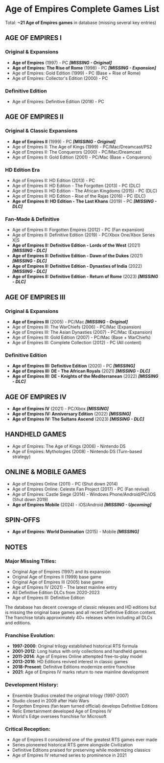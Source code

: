 # Age of Empires Complete Games List

Total: **~21 Age of Empires games** in database (missing several key entries)

## AGE OF EMPIRES I

### Original & Expansions
- **Age of Empires** (1997) - PC ***[MISSING - Original]***
- **Age of Empires: The Rise of Rome** (1998) - PC ***[MISSING - Expansion]***
- Age of Empires: Gold Edition (1999) - PC (Base + Rise of Rome)
- Age of Empires: Collector's Edition (2000) - PC

### Definitive Edition
- Age of Empires: Definitive Edition (2018) - PC

## AGE OF EMPIRES II

### Original & Classic Expansions
- **Age of Empires II** (1999) - PC ***[MISSING - Original]***
- Age of Empires II: The Age of Kings (1999) - PC/Mac/Dreamcast/PS2
- Age of Empires II: The Conquerors (2000) - PC/Mac/Dreamcast
- Age of Empires II: Gold Edition (2001) - PC/Mac (Base + Conquerors)

### HD Edition Era
- Age of Empires II: HD Edition (2013) - PC
- Age of Empires II: HD Edition - The Forgotten (2013) - PC (DLC)
- Age of Empires II: HD Edition - The African Kingdoms (2015) - PC (DLC)
- Age of Empires II: HD Edition - Rise of the Rajas (2016) - PC (DLC)
- **Age of Empires II: HD Edition - The Last Khans** (2019) - PC ***[MISSING - DLC]***

### Fan-Made & Definitive
- Age of Empires II: Forgotten Empires (2012) - PC (Fan expansion)
- Age of Empires II: Definitive Edition (2019) - PC/Xbox One/Xbox Series X|S
- **Age of Empires II: Definitive Edition - Lords of the West** (2021) ***[MISSING - DLC]***
- **Age of Empires II: Definitive Edition - Dawn of the Dukes** (2021) ***[MISSING - DLC]***
- **Age of Empires II: Definitive Edition - Dynasties of India** (2022) ***[MISSING - DLC]***
- **Age of Empires II: Definitive Edition - Return of Rome** (2023) ***[MISSING - DLC]***

## AGE OF EMPIRES III

### Original & Expansions
- **Age of Empires III** (2005) - PC/Mac ***[MISSING - Original]***
- Age of Empires III: The WarChiefs (2006) - PC/Mac (Expansion)
- Age of Empires III: The Asian Dynasties (2007) - PC/Mac (Expansion)
- Age of Empires III: Gold Edition (2007) - PC/Mac (Base + WarChiefs)
- Age of Empires III: Complete Collection (2012) - PC (All content)

### Definitive Edition
- **Age of Empires III: Definitive Edition** (2020) - PC ***[MISSING]***
- **Age of Empires III: DE - The African Royals** (2021) ***[MISSING - DLC]***
- **Age of Empires III: DE - Knights of the Mediterranean** (2022) ***[MISSING - DLC]***

## AGE OF EMPIRES IV

- **Age of Empires IV** (2021) - PC/Xbox ***[MISSING]***
- **Age of Empires IV: Anniversary Edition** (2022) ***[MISSING]***
- **Age of Empires IV: The Sultans Ascend** (2023) ***[MISSING - DLC]***

## HANDHELD GAMES

- Age of Empires: The Age of Kings (2006) - Nintendo DS
- Age of Empires: Mythologies (2008) - Nintendo DS (Turn-based strategy)

## ONLINE & MOBILE GAMES

- Age of Empires Online (2011) - PC (Shut down 2014)
- Age of Empires Online: Celeste Fan Project (2017) - PC (Fan revival)
- Age of Empires: Castle Siege (2014) - Windows Phone/Android/PC/iOS (Shut down 2019)
- **Age of Empires Mobile** (2024) - iOS/Android ***[MISSING - Upcoming]***

## SPIN-OFFS

- **Age of Empires: World Domination** (2015) - Mobile ***[MISSING]***

## NOTES

### Major Missing Titles:
- Original Age of Empires (1997) and its expansion
- Original Age of Empires II (1999) base game
- Original Age of Empires III (2005) base game
- Age of Empires IV (2021) - The latest mainline entry
- All Definitive Edition DLCs from 2020-2023
- Age of Empires III: Definitive Edition

The database has decent coverage of classic releases and HD editions but is missing the original base games and all recent Definitive Edition content. The franchise totals approximately 40+ releases when including all DLCs and editions.

### Franchise Evolution:
- **1997-2000**: Original trilogy established historical RTS formula
- **2001-2012**: Long hiatus with only collections and handheld games
- **2011-2014**: Age of Empires Online attempted free-to-play model
- **2013-2016**: HD Editions revived interest in classic games
- **2018-Present**: Definitive Editions modernize entire franchise
- **2021**: Age of Empires IV marks return to new mainline development

### Development History:
- Ensemble Studios created the original trilogy (1997-2007)
- Studio closed in 2009 after Halo Wars
- Forgotten Empires (fan team turned official) develops Definitive Editions
- Relic Entertainment developed Age of Empires IV
- World's Edge oversees franchise for Microsoft

### Critical Reception:
- Age of Empires II considered one of the greatest RTS games ever made
- Series pioneered historical RTS genre alongside Civilization
- Definitive Editions praised for preserving while modernizing classics
- Age of Empires IV returned series to prominence in 2021